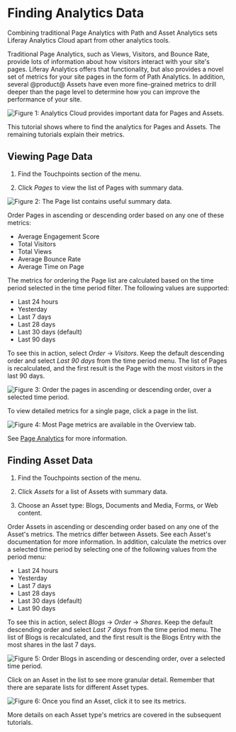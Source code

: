 # Finding Analytics Data

Combining traditional Page Analytics with Path and Asset Analytics sets Liferay
Analytics Cloud apart from other analytics tools.

Traditional Page Analytics, such as Views, Visitors, and Bounce Rate, provide
lots of information about how visitors interact with your site's pages. Liferay
Analytics offers that functionality, but also provides a novel set of metrics
for your site pages in the form of Path Analytics. In addition, several
@product@ Assets have even more fine-grained metrics to drill deeper than the
page level to determine how you can improve the performance of your site.

![Figure 1: Analytics Cloud provides important data for Pages and Assets.](../../images/pages-touchpoints-menu.png)

This tutorial shows where to find the analytics for Pages and Assets. The
remaining tutorials explain their metrics.

## Viewing Page Data [](id=viewing-page-data)

1.  Find the Touchpoints section of the menu.

2.  Click *Pages* to view the list of Pages with summary data.

![Figure 2: The Page list contains useful summary data.](../../images/pages-list.png)

Order Pages in ascending or descending order based on any one of these metrics:

- Average Engagement Score
- Total Visitors
- Total Views
- Average Bounce Rate
- Average Time on Page

<!--SCREENSHOT:currently there's no data to screenshot-->

<!-- In addition to ordering Pages and Assets, filter them by entering search terms.
There's a prominent search bar at the top of the table. Run a basic
search and see the matches returned.

Once you have some returned results, perhaps being ordered by one of the
available metrics in descending order, turn your attention to the Time Period
selector next to the search bar. It recalculates the result based on the time
period selected. If you go from a shorter time period to longer, you'll
naturally see more results. In addition, metrics are recalculated. -->

The metrics for ordering the Page list are calculated based on the time period
selected in the time period filter. The following values are supported:

- Last 24 hours
- Yesterday
- Last 7 days
- Last 28 days
- Last 30 days (default)
- Last 90 days

To see this in action, select *Order* &rarr; *Visitors*. Keep the default
descending order and select *Last 90 days* from the time period menu. The list
of Pages is recalculated, and the first result is the Page with the most 
visitors in the last 90 days.

![Figure 3: Order the pages in ascending or descending order, over a selected time period.](../../images/pages-order.png)

To view detailed metrics for a single page, click a page in the list. 

![Figure 4: Most Page metrics are available in the Overview tab.](../../images/pages-overview.png)

See [Page Analytics](https://github.com/liferay/liferay-docs/blob/master/discover/analytics-cloud/articles/04-analyzing-touchpoints/01-page-analytics.markdown) 
for more information.

## Finding Asset Data [](id=finding-asset-data)

1.  Find the Touchpoints section of the menu.

2.  Click *Assets* for a list of Assets with summary data.

3.  Choose an Asset type: Blogs, Documents and Media, Forms, or Web content.

Order Assets in ascending or descending order based on any one of the Asset's
metrics. The metrics differ between Assets. See each Asset's documentation for
more information. In addition, calculate the metrics over a selected time period
by selecting one of the following values from the period menu:

- Last 24 hours
- Yesterday
- Last 7 days
- Last 28 days
- Last 30 days (default)
- Last 90 days

To see this in action, select *Blogs* &rarr; *Order* &rarr; *Shares*. Keep the
default descending order and select *Last 7 days* from the time period menu.
The list of Blogs is recalculated, and the first result is the Blogs Entry with
the most shares in the last 7 days.

![Figure 5: Order Blogs in ascending or descending order, over a selected time period.](../../images/assets-blogs-order.png)

<!-- In addition to ordering the Assets, filter them by entering search terms.
There's a prominent search bar at the top of the Assets table. Run a basic
keyword search and see the matching Assets returned. 

SCREENSHOT

Once you have some returned Assets, being ordered by one of the available
metrics in descending order, find the Time Period selector next to the search
bar. It recalculates the result based on the time period selected. If you go
from a shorter time period to longer, you'll naturally see more results. In
addition, metrics are recalculated. Take Views as an example to see how this
works:

Take Forms as an example asset. Searching for *symposium* and ordering the
results in descending order by the Views metric would return a healthy sample of
results if the project was for Liferay's sites. However, you must also specify
the time period for which you'd like to view the metrics. The default is 30
days, but this is configurable. The following time values are supported:

- Last 24 hours
- Yesterday
- Last 7 days
- Last 28 days
- Last 30 days (default)
- Last 90 days

Take 90 days for our example search for *symposium*. Now all Forms containing
the word *symposium* are returned, in descending order of views *in the last 90
days*.-->

Click on an Asset in the list to see more granular detail. Remember that there
are separate lists for different Asset types.

![Figure 6: Once you find an Asset, click it to see its metrics.](../../images/assets-overview-blogs.png)

More details on each Asset type's metrics are covered in the subsequent
tutorials.
